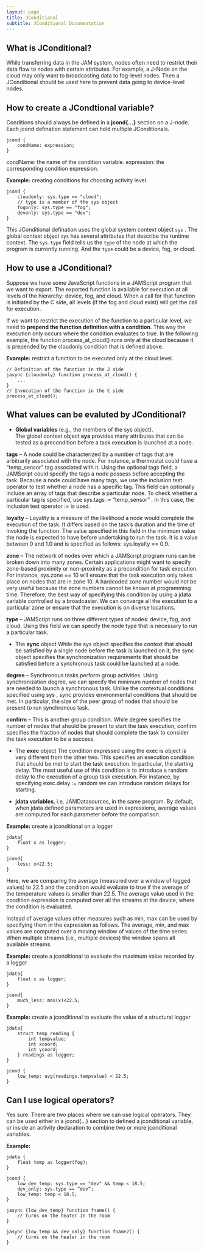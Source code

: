 ```yaml
---
layout: page
title: JConditional
subtitle: JConditional Documentation
---
```


## What is JConditional?

While transferring data in the JAM system, nodes often need to restrict their data flow to nodes with certain attributes. For example, a J-Node on the cloud may only want to broadcasting data to fog-level nodes. Then a JConditional should be used here to prevent data going to device-level nodes.

## How to create a JCondtional variable?
Conditions should always be defined in a **jcond{...}** section on a J-node. Each jcond defination statement can hold multiple JConditionals.

```shell
jcond {
    condName: expression;
}
```
condName: the name of the condition variable.
expression: the corresponding condition expression.

**Example:** creating conditions for choosing activity level.

```shell
jcond {
    cloudonly: sys.type == "cloud";
    // type is a member of the sys object
    fogonly: sys.type == "fog";
    devonly: sys.type == "dev";
}
```
This JConditional defination uses the global system context object `sys` . The global context object `sys` has several attributes that describe the runtime context. The `sys.type` field tells us the `type` of the node at which the program is currently running. And the `type` could be a device, fog, or cloud.

## How to use a JConditional?

Suppose we have some JavaScript functions in a JAMScript program that we want to export. The exported function is available for execution at all levels of the hierarchy: device, fog, and cloud. When a call for that function is initiated by the C side, all levels (if the fog and cloud exist) will get the call for execution.

If we want to restrict the execution of the function to a particular level, we need to **prepend the function definition with a condition**. This way the execution only occurs where the condition evaluates to true. In the following example, the function process_at_cloud() runs only at the cloud because it is prepended by the cloudonly condition that is defined above.

**Example:** restrict a function to be executed only at the cloud level.

```shell
// Definition of the function in the J side
jasync {cloudonly} function process_at_cloud() {
    ...
}
// Invocation of the function in the C side
process_at_cloud();
```

## What values can be evaluted by JConditional?  
* **Global variables** (e.g., the members of the sys object).  
The global context object **sys** provides many attributes that can be tested as a precondition before a task execution is launched at a node.

**tags** – A node could be characterized by a number of tags that are arbitrarily associated with the node. For instance, a thermostat could have a “temp_sensor” tag associated with it. Using the optional tags field, a JAMScript could specify the tags a node possess before accepting the task. Because a node could have many tags, we use the inclusion test operator to test whether a node has a specific tag. This field can optionally include an array of tags that describe a particular node. To check whether a particular tag is specified, use sys.tags := “temp_sensor” . In this case, the inclusion test operator := is used.

**loyalty** – Loyality is a measure of the likelihood a node would complete the execution of the task. It differs based on the task’s duration and the time of invoking the function. The value specified in this field in the minimum value the node is expected to have before undertaking to run the task. It is a value between 0 and 1.0 and is specified as follows: sys.loyalty == 0.9.

**zone** – The network of nodes over which a JAMScript program runs can be broken down into many zones. Certain applications might want to specify zone-based proximity or non-proximity as a precondition for task execution. For instance, sys.zone == 10 will ensure that the task execution only takes place on nodes that are in zone 10. A hardcoded zone number would not be very useful because the zone numbers cannot be known at programming time. Therefore, the best way of specifying this condition by using a jdata variable controlled by a broadcaster. We can converge all the execution to a particular zone or ensure that the execution is on diverse locations.

**type** – JAMScript runs on three different types of nodes: device, fog, and cloud. Using this field we can specify the node type that is necessary to run a particular task.

* The **sync** object
While the sys object specifies the context that should be satisfied by a single node before the task is launched on it, the sync object specifies the synchronization requirements that should be satisfied before a synchronous task could be launched at a node.

**degree** – Synchronous tasks perform group activities. Using synchronization degree, we can specify the minimum number of nodes that are needed to launch a synchronous task. Unlike the contextual conditions specified using sys , sync provides environmental conditions that should be met. In particular, the size of the peer group of nodes that should be present to run synchronous task.

**confirm** – This is another group condition. While degree specifies the number of nodes that should be present to start the task execution, confirm specifies the fraction of nodes that should complete the task to consider the task execution to be a success.

* The **exec** object
The condition expressed using the exec is object is very different from the other two. This specifies an execution condition that should be met to start the task execution. In particular, the starting delay. The most useful use of this condition is to introduce a random delay to the execution of a group task execution. For instance, by specifying exec.delay := random we can introduce random delays for starting.

* **jdata variables**, i.e, JAMDatasources, in the same program.
By default, when jdata defined parameters are used in expressions, average values are computed for each parameter before the comparison.

**Example:** create a jconditional on a logger

```shell
jdata{
    float x as logger;
}

jcond{
    less: x<22.5;
}
```
Here, we are comparing the average (measured over a window of logged values) to 22.5 and the condition would evaluate to true if the average of the temperature values is smaller than 22.5. The average value used in the condition expression is computed over all the streams at the device, where the condition is evaluated.

Instead of average values other measures such as min, max can be used by specifying them in the expression as follows. The average, min, and max values are computed over a moving window of values of the time series. When multiple streams (i.e., multiple devices) the window spans all available streams.

**Example:** create a jconditional to evaluate the maximum value recorded by a logger

```shell
jdata{
    float x as logger;
}

jcond{
    much_less: max(x)<22.5;
}
```

**Example:** create a jconditional to evaluate the value of a structural logger

```shell
jdata{
    struct temp_reading {
        int tempvalue;
        int xcoord;
        int ycoord;
    } readings as logger;
}

jcond {
    low_temp: avg(readings.tempvalue) < 22.5;
}
```

## Can I use logical operators?

Yes sure. There are two places where we can use logical operators. They can be used either in a jcond{...} section to defined a jconditional variable, or inside an activity declaration to combine two or more jconditional variables.

**Example:**

```shell
jdata {
    float temp as logger(fog);
}

jcond {
    low_dev_temp: sys.type == "dev" && temp < 18.5;
    dev_only: sys.type == “dev”;
    low_temp: temp < 18.5;
}

jasync {low_dev_temp} function fname() {
    // turns on the heater in the room
}

jasync {low_temp && dev_only} function fname2() {
    // turns on the heater in the room
}
```
